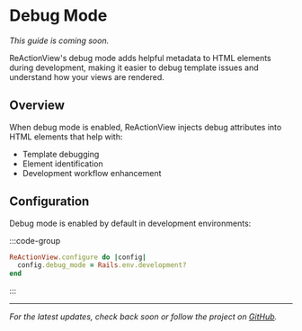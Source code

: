 # Debug Mode

*This guide is coming soon.*

ReActionView's debug mode adds helpful metadata to HTML elements during development, making it easier to debug template issues and understand how your views are rendered.

## Overview

When debug mode is enabled, ReActionView injects debug attributes into HTML elements that help with:

- Template debugging
- Element identification
- Development workflow enhancement

## Configuration

Debug mode is enabled by default in development environments:

:::code-group
```ruby [config/initializers/reactionview.rb]
ReActionView.configure do |config|
  config.debug_mode = Rails.env.development?
end
```
:::

---

*For the latest updates, check back soon or follow the project on [GitHub](https://github.com/marcoroth/reactionview).*
